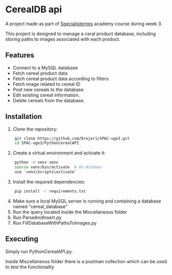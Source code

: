 
# CerealDB api 

A project made as part of [Specialisternes](https://dk.specialisterne.com/) academy course during week 3.

This project is designed to manage a ceral product database, including storing paths to images associated with each product.




## Features


- Connect to a MySQL database
- Fetch cereal product data
- Fetch cereal product data according to filters
- Fetch image related to cereal ID
- Post new cereals to the database
- Edit existing cereal information.
- Delete cereals from the database.

## Installation

1. Clone the repository:
```bash
    git clone https://github.com/Drejer1/SPAC-uge3.git
    cd SPAC-uge3/PythonCerealAPI
```
2. Create a virtual environment and activate it:
```bash
    python -m venv venv 
    source venv/bin/activate  # On Windows 
    use `venv\Scripts\activate`
```
3. Install the required dependencies:
```bash
    pip install -r requirements.txt
```
4. Make sure a local MySQL server is running and containing a database named "cereal_database"
5. Run the query located inside the Miscellaneous folder
6. Run ParseAndInsert.py
7. Run FillDatabaseWithPathsToImages.py

## Executing
Simply run PythonCerealAPI.py. 

Inside Miscellaneous folder there is a postman collection which can be used to test the functionality
